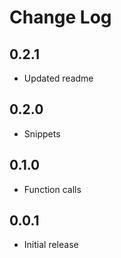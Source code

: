 # Change Log

## 0.2.1

- Updated readme

## 0.2.0

- Snippets

## 0.1.0

- Function calls

## 0.0.1

- Initial release
